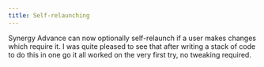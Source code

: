 ```yaml
---
title: Self-relaunching
---
```


Synergy Advance can now optionally self-relaunch if a user makes changes which require it. I was quite pleased to see that after writing a stack of code to do this in one go it all worked on the very first try, no tweaking required.
